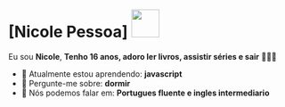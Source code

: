 # [Nicole Pessoa] <img src="https://media.tenor.com/U_ro3Npn9ZcAAAAM/mean-girls-mean-girls-movie.gif" width="50px">

Eu sou <strong>Nicole</strong>, <strong>Tenho 16 anos, adoro ler livros, assistir séries e sair</strong> 👨🏻‍💻 

- 🚀 Atualmente estou aprendendo: <strong>javascript</strong> 
- 💬 Pergunte-me sobre: <strong>dormir</strong>
- 📣 Nós podemos falar em: <strong>Portugues fluente e ingles intermediario</strong>
